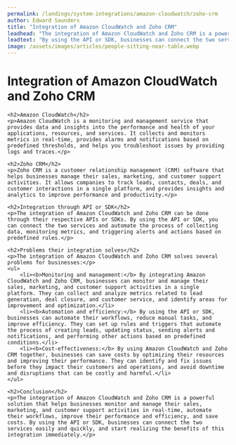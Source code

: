 ```yaml
---
permalink: /landings/system-integrations/amazon-cloudwatch/zoho-crm
author: Edward Saunders
title: "Integration of Amazon CloudWatch and Zoho CRM"
leadhead: "The integration of Amazon CloudWatch and Zoho CRM is a powerful solution that helps businesses monitor and manage their sales, marketing, and customer support activities in real-time, automate their workflows, improve their performance and efficiency, and save costs"
leadtext: "By using the API or SDK, businesses can connect the two services easily and quickly, and start realizing the benefits of this integration immediately."
image: /assets/images/articles/people-sitting-near-table.webp
---
```

<div class="arttext">	<h1>Integration of Amazon CloudWatch and Zoho CRM</h1>

	<h2>Amazon CloudWatch</h2>
	<p>Amazon CloudWatch is a monitoring and management service that provides data and insights into the performance and health of your applications, resources, and services. It collects and monitors metrics in real-time, provides alarms and notifications based on predefined thresholds, and helps you troubleshoot issues by providing logs and traces.</p>

	<h2>Zoho CRM</h2>
	<p>Zoho CRM is a customer relationship management (CRM) software that helps businesses manage their sales, marketing, and customer support activities. It allows companies to track leads, contacts, deals, and customer interactions in a single platform, and provides insights and analytics to improve performance and productivity.</p>

	<h2>Integration through API or SDK</h2>
	<p>The integration of Amazon CloudWatch and Zoho CRM can be done through their respective APIs or SDKs. By using the API or SDK, you can connect the two services and automate the process of collecting data, monitoring metrics, and triggering alerts and actions based on predefined rules.</p>

	<h2>Problems their integration solves</h2>
	<p>The integration of Amazon CloudWatch and Zoho CRM solves several problems for businesses:</p>
	<ul>
		<li><b>Monitoring and management:</b> By integrating Amazon CloudWatch and Zoho CRM, businesses can monitor and manage their sales, marketing, and customer support activities in a single platform. They can collect and analyze metrics related to lead generation, deal closure, and customer service, and identify areas for improvement and optimization.</li>
		<li><b>Automation and efficiency:</b> By using the API or SDK, businesses can automate their workflows, reduce manual tasks, and improve efficiency. They can set up rules and triggers that automate the process of creating leads, updating status, sending alerts and notifications, and performing other actions based on predefined conditions.</li>
		<li><b>Cost-effectiveness:</b> By using Amazon CloudWatch and Zoho CRM together, businesses can save costs by optimizing their resources and improving their performance. They can identify and fix issues before they impact their customers and operations, and avoid downtime and disruptions that can be costly and harmful.</li>
	</ul>

	<h2>Conclusion</h2>
	<p>The integration of Amazon CloudWatch and Zoho CRM is a powerful solution that helps businesses monitor and manage their sales, marketing, and customer support activities in real-time, automate their workflows, improve their performance and efficiency, and save costs. By using the API or SDK, businesses can connect the two services easily and quickly, and start realizing the benefits of this integration immediately.</p>
</div>